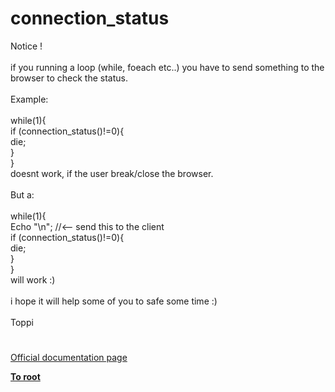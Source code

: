 # connection_status



Notice !<br><br>if you running a loop (while, foeach etc..)  you have to send something to the browser to check the status.<br><br>Example:<br><br>while(1){<br>    if (connection_status()!=0){<br>    die;<br>    }<br>}<br>doesnt work, if the user break/close the browser.<br><br>But a:<br><br>while(1){<br>    Echo "\n"; //&lt;-- send this to the client<br>    if (connection_status()!=0){<br>    die;<br>    }<br>}<br>will work :)<br><br>i hope it will help some of you to safe some time :)<br><br>Toppi  

#

[Official documentation page](https://www.php.net/manual/en/function.connection-status.php)

**[To root](/README.md)**